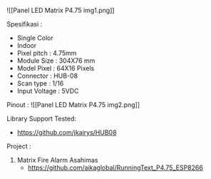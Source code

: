 

![[Panel LED Matrix P4.75 img1.png]]

Spesifikasi :
- Single Color
- Indoor
- Pixel pitch : 4.75mm
- Module Size : 304X76 mm
- Model Pixel : 64X16 Pixels
- Connector : HUB-08
- Scan type : 1/16
- Input Voltage : 5VDC

Pinout :
![[Panel LED Matrix P4.75 img2.png]]

Library Support Tested:
- https://github.com/jkairys/HUB08

Project :
1. Matrix Fire Alarm Asahimas
	- https://github.com/aikaglobal/RunningText_P4.75_ESP8266